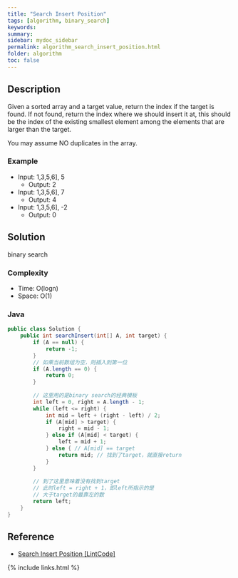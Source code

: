 ```yaml
---
title: "Search Insert Position"
tags: [algorithm, binary_search]
keywords:
summary:
sidebar: mydoc_sidebar
permalink: algorithm_search_insert_position.html
folder: algorithm
toc: false
---
```


## Description
Given a sorted array and a target value, return the index if the target is found. 
If not found, return the index where we should insert it at, this should be the index of the existing smallest element
among the elements that are larger than the target.

You may assume NO duplicates in the array.

### Example
* Input: 1,3,5,6], 5
  * Output: 2
* Input: 1,3,5,6], 7
  * Output: 4
* Input: 1,3,5,6], -2
  * Output: 0

## Solution
binary search

### Complexity
* Time: O(logn)
* Space: O(1)

### Java
```java
public class Solution {
    public int searchInsert(int[] A, int target) {
        if (A == null) {
            return -1;
        }
        // 如果当前数组为空，则插入到第一位
        if (A.length == 0) {
            return 0;
        }
        
        // 这里用的是binary search的经典模板
        int left = 0, right = A.length - 1;
        while (left <= right) {
            int mid = left + (right - left) / 2;
            if (A[mid] > target) {
                right = mid - 1;
            } else if (A[mid] < target) {
                left = mid + 1;
            } else { // A[mid] == target
                return mid; // 找到了target，就直接return
            }
        }
        
        // 到了这里意味着没有找到target
        // 此时left = right + 1，即left所指示的是
        // 大于target的最靠左的数
        return left;
    }
}
```

## Reference
* [Search Insert Position [LintCode]](https://www.lintcode.com/problem/search-insert-position/description)

{% include links.html %}
